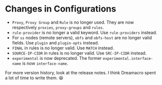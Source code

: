 # Changes in Configurations
* `Proxy`, `Proxy Group` and `Rule` is no longer used. They are now respectively `proxies`, `proxy-groups` and `rules`.
* `rule-provider` is no longer a valid keyword. Use `rule-providers` instead.
* For `ss` nodes (remote servers), `obfs` and `obfs-host` are no longer valid fields. Use `plugin` and `plugin-opts` instead.
* `FINAL` in rules is no longer valid. Use `MATCH` instead.
* `SOURCE-IP-CIDR` in rules is no longer valid. Use `SRC-IP-CIDR` instead.
* `experimental` is now deprecated. The former `experimental.interface-name` is now `interface-name`.

For more version history, look at the release notes. I think Dreamacro spent a lot of time to write them. 😆 